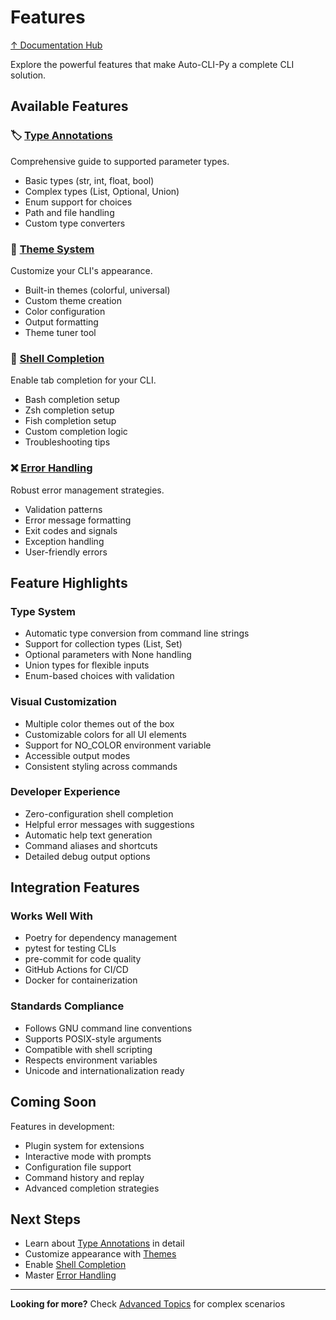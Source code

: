 # Features

[↑ Documentation Hub](../help.md)

Explore the powerful features that make Auto-CLI-Py a complete CLI solution.

## Available Features

### 🏷️ [Type Annotations](type-annotations.md)
Comprehensive guide to supported parameter types.
- Basic types (str, int, float, bool)
- Complex types (List, Optional, Union)
- Enum support for choices
- Path and file handling
- Custom type converters

### 🎨 [Theme System](themes.md)
Customize your CLI's appearance.
- Built-in themes (colorful, universal)
- Custom theme creation
- Color configuration
- Output formatting
- Theme tuner tool

### 🔧 [Shell Completion](shell-completion.md)
Enable tab completion for your CLI.
- Bash completion setup
- Zsh completion setup
- Fish completion setup
- Custom completion logic
- Troubleshooting tips

### ❌ [Error Handling](error-handling.md)
Robust error management strategies.
- Validation patterns
- Error message formatting
- Exit codes and signals
- Exception handling
- User-friendly errors

## Feature Highlights

### Type System
- Automatic type conversion from command line strings
- Support for collection types (List, Set)
- Optional parameters with None handling
- Union types for flexible inputs
- Enum-based choices with validation

### Visual Customization
- Multiple color themes out of the box
- Customizable colors for all UI elements
- Support for NO_COLOR environment variable
- Accessible output modes
- Consistent styling across commands

### Developer Experience
- Zero-configuration shell completion
- Helpful error messages with suggestions
- Automatic help text generation
- Command aliases and shortcuts
- Detailed debug output options

## Integration Features

### Works Well With
- Poetry for dependency management
- pytest for testing CLIs
- pre-commit for code quality
- GitHub Actions for CI/CD
- Docker for containerization

### Standards Compliance
- Follows GNU command line conventions
- Supports POSIX-style arguments
- Compatible with shell scripting
- Respects environment variables
- Unicode and internationalization ready

## Coming Soon

Features in development:
- Plugin system for extensions
- Interactive mode with prompts
- Configuration file support
- Command history and replay
- Advanced completion strategies

## Next Steps

- Learn about [Type Annotations](type-annotations.md) in detail
- Customize appearance with [Themes](themes.md)
- Enable [Shell Completion](shell-completion.md)
- Master [Error Handling](error-handling.md)

---

**Looking for more?** Check [Advanced Topics](../advanced/index.md) for complex scenarios